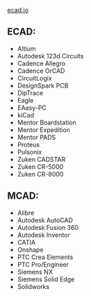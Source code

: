[ecad.io](www.ecad.io)

## ECAD:
- Altium
- Autodesk 123d Circuits
- Cadence Allegro
- Cadence OrCAD
- CircuitLogix
- DesignSpark PCB
- DipTrace
- Eagle
- EAasy-PC
- kiCad
- Mentor Boardstation
- Mentor Expedition
- Mentor PADS
- Proteus
- Pulsonix
- Zuken CADSTAR
- Zuken CR-5000
- Zuken CR-8000

## MCAD:
- Alibre
- Autodesk AutoCAD
- Autodesk Fusion 360
- Autodesk Inventor
- CATIA
- Onshape
- PTC Crea Elements
- PTC Pro/Engineer
- Siemens NX
- Siemens Solid Edge
- Solidworks
